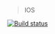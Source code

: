 >IOS

[![Build status](https://build.appcenter.ms/v0.1/apps/7eaa1813-2386-4a38-af8d-3c1c23b2e722/branches/dev/badge)](https://appcenter.ms)
